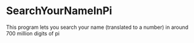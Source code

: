 # SearchYourNameInPi
This program lets you search your name (translated to a number) in around 700 million digits of pi

